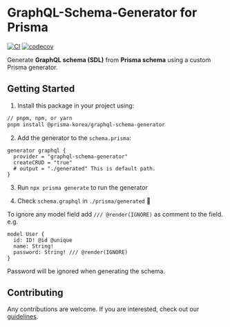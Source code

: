 # GraphQL-Schema-Generator for Prisma

[![CI](https://github.com/prisma-korea/graphql-schema-generator/actions/workflows/ci.yml/badge.svg)](https://github.com/prisma-korea/graphql-schema-generator/actions/workflows/ci.yml)
[![codecov](https://codecov.io/gh/prisma-korea/graphql-schema-generator/branch/master/graph/badge.svg?token=H4VN0S3ES9)](https://codecov.io/gh/prisma-korea/graphql-schema-generator)

Generate **GraphQL schema (SDL)** from **Prisma schema** using a custom Prisma generator.

## Getting Started

1. Install this package in your project using:

```sh
// pnpm, npm, or yarn
pnpm install @prisma-korea/graphql-schema-generator
```

2. Add the generator to the `schema.prisma`:

```prisma
generator graphql {
  provider = "graphql-schema-generator"
  createCRUD = "true"
  # output = "./generated" This is default path.
}
```

3. Run `npx prisma generate` to run the generator

4. Check `schema.graphql` in `./prisma/generated` 🎉

To ignore any model field add `/// @render(IGNORE)` as comment to the field.
e.g.

```prisma
model User {
  id: ID! @id @unique
  name: String!
  password: String! /// @render(IGNORE)
}
```

Password will be ignored when generating the schema.

## Contributing

Any contributions are welcome. If you are interested, check out our [guidelines](https://github.com/prisma-korea/graphql-schema-generator/blob/master/CONTRIBUTING.md).

```

```
